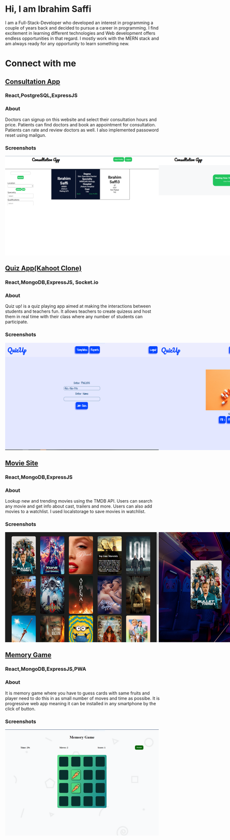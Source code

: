 # Hi, I am Ibrahim Saffi
I am a Full-Stack-Developer who developed  an interest in programming a couple of years back and decided to pursue a career in programming. I find excitement in learning different technologies and Web development offers endless opportunities in that regard. I mostly work with the MERN stack and am always ready for any opportunity to learn something new.
# Connect with me
## <a href="https://subtle-maamoul-3fb675.netlify.app/" >Consultation App</a>
### React,PostgreSQL,ExpressJS
### About
Doctors can signup on this website and select their consultation hours and price. Patients can find doctors and book an appointment for consultation. Patients can rate and review doctors as well. I also implemented passoword reset using mailgun.
### Screenshots
<div style="display: flex; width: 100vw;">
    <img src="./Consultation App/Availble doctors and filters.png" alt="Logo" width="500px">
    <img src="./Consultation App/Doctor Upcoming.PNG" alt="Logo" width="500px">
    <img src="./Consultation App/Login.PNG" alt="Logo" width="500px">
    <img src="./Consultation App/Prescribe doctor.PNG"  alt="Logo" width="500px">
</div>

##  <a href="https://visionary-alpaca-41ec18.netlify.app" >Quiz App(Kahoot Clone)</a>
###  React,MongoDB,ExpressJS, Socket.io
###   About
Quiz up! is a quiz playing app aimed at making the interactions between students and teachers fun. It allows teachers to create quizess and host them in real time with their class where any number of students can participate.
###  Screenshots
<div style="display: flex; width: 100vw;">
    <img src="./Quizup/Join Quiz-Student.PNG" alt="Logo" width="500px">
    <img src="./Quizup/Question with picture.PNG" alt="Logo" width="500px">
    <img src="./Quizup/Quiz page with timer.PNG" alt="Logo" width="500px">
    <img src="./Quizup/Signup-sign in.PNG" alt="Logo" width="500px">
    <img src="./Quizup/Quiz Room Creation.PNG" alt="Logo" width="500px">
    <img src="./Quizup/Starting Page.PNG" alt="Logo" width="500px">
    <img src="./Quizup/Teacher templates.PNG" alt="Logo" width="500px">
    <img src="./Quizup/Template Creation.PNG" alt="Logo" width="500px">
</div>

## <a href="https://splendorous-bombolone-3b7414.netlify.app" >Movie Site</a>
### React,MongoDB,ExpressJS
### About
Lookup new and trending movies using the TMDB API. Users can search any movie and get info about cast, trailers and more. Users can also add movies to a watchlist. I used localstorage to save movies in watchlist.
### Screenshots
<div style="display: flex; width: 100vw;">
    <img src="./Movies Site/Movie Details.png" alt="Logo" width="500px">
    <img src="./Movies Site/Movie Page.PNG" alt="Logo" width="500px">
    <img src="./Movies Site/Suggestion.PNG" alt="Logo" width="500px">
</div>

## <a href="https://bejewelled-longma-f58b4e.netlify.app/" >Memory Game</a>
### React,MongoDB,ExpressJS,PWA
### About
It is memory game  where you have to guess cards with same fruits and player need to do this in as small number of moves and time as possibe. It is progressive web app meaning it can be installed in any smartphone by the click of button.
### Screenshots
<div style="display: flex; width: 100vw;">
    <img src="./Memory Game/Gameplay.PNG" alt="Logo" width="500px">
</div>
